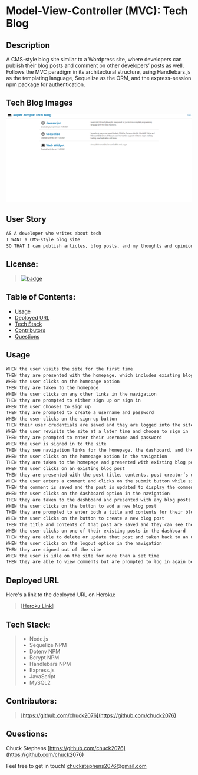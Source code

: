 # Model-View-Controller (MVC): Tech Blog

## Description

 A CMS-style blog site similar to a Wordpress site, where developers can publish their blog posts and comment on other developers’ posts as well. Follows the MVC paradigm in its architectural structure, using Handlebars.js as the templating language, Sequelize as the ORM, and the express-session npm package for authentication.

## Tech Blog Images
![Animation cycles through signing into the app, clicking on buttons, and updating blog posts.](./assets/techblog.gif) 

## User Story

```md
AS A developer who writes about tech
I WANT a CMS-style blog site
SO THAT I can publish articles, blog posts, and my thoughts and opinions
```
## License: 
 > [![badge](https://img.shields.io/badge/license-MIT-brightgreen)](MIT)

## Table of Contents:

- [Usage](https://github.com/chuck2076/mvc-tech-blog-crs#usage)
- [Deployed URL](https://github.com/chuck2076/mvc-tech-blog-crs#deployed-url)
- [Tech Stack](https://github.com/chuck2076/mvc-tech-blog-crs#tech-stack)
- [Contributors](https://github.com/chuck2076/mvc-tech-blog-crs#contributors)
- [Questions](https://github.com/chuck2076/mvc-tech-blog-crss#questions)

## Usage

```md
WHEN the user visits the site for the first time
THEN they are presented with the homepage, which includes existing blog posts if any have been posted; navigation links for the homepage and the dashboard; and the option to log in
WHEN the user clicks on the homepage option
THEN they are taken to the homepage
WHEN the user clicks on any other links in the navigation
THEN they are prompted to either sign up or sign in
WHEN the user chooses to sign up
THEN they are prompted to create a username and password
WHEN the user clicks on the sign-up button
THEN their user credentials are saved and they are logged into the site
WHEN the user revisits the site at a later time and choose to sign in
THEN they are prompted to enter their username and password
WHEN the user is signed in to the site
THEN they see navigation links for the homepage, the dashboard, and the option to log out
WHEN the user clicks on the homepage option in the navigation
THEN they are taken to the homepage and presented with existing blog posts that include the post title and the date created
WHEN the user clicks on an existing blog post
THEN they are presented with the post title, contents, post creator’s username, and date created for that post and have the option to leave a comment
WHEN the user enters a comment and clicks on the submit button while signed in
THEN the comment is saved and the post is updated to display the comment, the comment creator’s username, and the date created
WHEN the user clicks on the dashboard option in the navigation
THEN they are taken to the dashboard and presented with any blog posts they have already created and the option to add a new blog post or delete an existing one
WHEN the user clicks on the button to add a new blog post
THEN they are prompted to enter both a title and contents for their blog post
WHEN the user clicks on the button to create a new blog post
THEN the title and contents of that post are saved and they can see the new post along with the option to delete it
WHEN the user clicks on one of their existing posts in the dashboard
THEN they are able to delete or update that post and taken back to an updated dashboard
WHEN the user clicks on the logout option in the navigation
THEN they are signed out of the site
WHEN the user is idle on the site for more than a set time
THEN they are able to view comments but are prompted to log in again before they can add, update, or delete comments
```

## Deployed URL

Here's a link to the deployed URL on Heroku:

 > [[Heroku Link](https://mvc-tech-blog-crs.herokuapp.com/)]

## Tech Stack:

 > * Node.js 
 > * Sequelize NPM
 > * Dotenv NPM   
 > * Bcrypt NPM  
 > * Handlebars NPM  
 > * Express.js
 > * JavaScript
 > * MySQL2

## Contributors:
 > [https://github.com/chuck2076](https://github.com/chuck2076)

## Questions:
 Chuck Stephens 
 [https://github.com/chuck2076](https://github.com/chuck2076) 

Feel free to get in touch! 
 [chuckstephens2076@gmail.com](mailto:chuckstephens2076@gmail.com)

